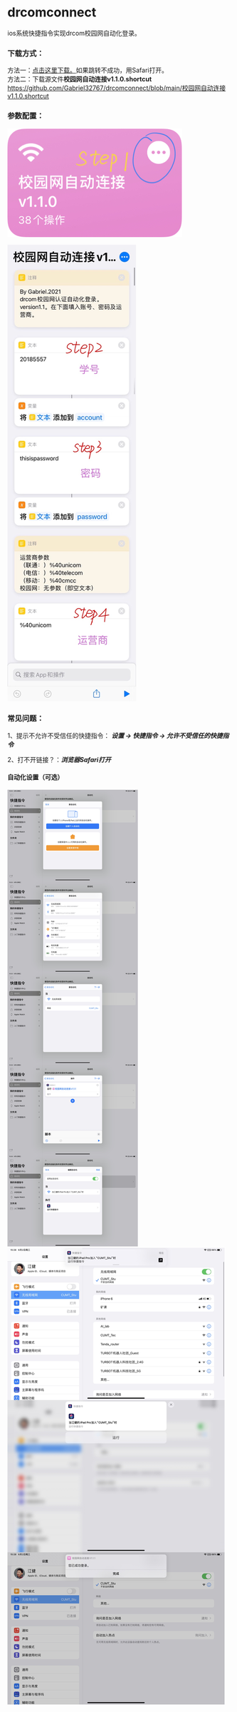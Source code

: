 # drcomconnect
ios系统快捷指令实现drcom校园网自动化登录。  
### 下载方式：  
方法一：[点击这里下载。](https://www.icloud.com/shortcuts/e3b3505d7b03419d88653f195b2c36df)如果跳转不成功，用Safari打开。  
方法二：下载源文件**校园网自动连接v1.1.0.shortcut**  
https://github.com/Gabriel32767/drcomconnect/blob/main/校园网自动连接v1.1.0.shortcut 
### 参数配置：
![](https://github.com/Gabriel32767/drcomconnect/blob/main/pictures/IMG_0011.jpg)

![](https://github.com/Gabriel32767/drcomconnect/blob/main/pictures/IMG_0012.jpg) 
### 常见问题：  
1、提示不允许不受信任的快捷指令：
 ***设置 -> 快捷指令 -> 允许不受信任的快捷指令***  

2、打不开链接？：***浏览器Safari打开***

#### 自动化设置（可选）
![](https://github.com/Gabriel32767/drcomconnect/blob/main/pictures/IMG_28.JPEG)  
![](https://github.com/Gabriel32767/drcomconnect/blob/main/pictures/IMG_32.JPEG)

